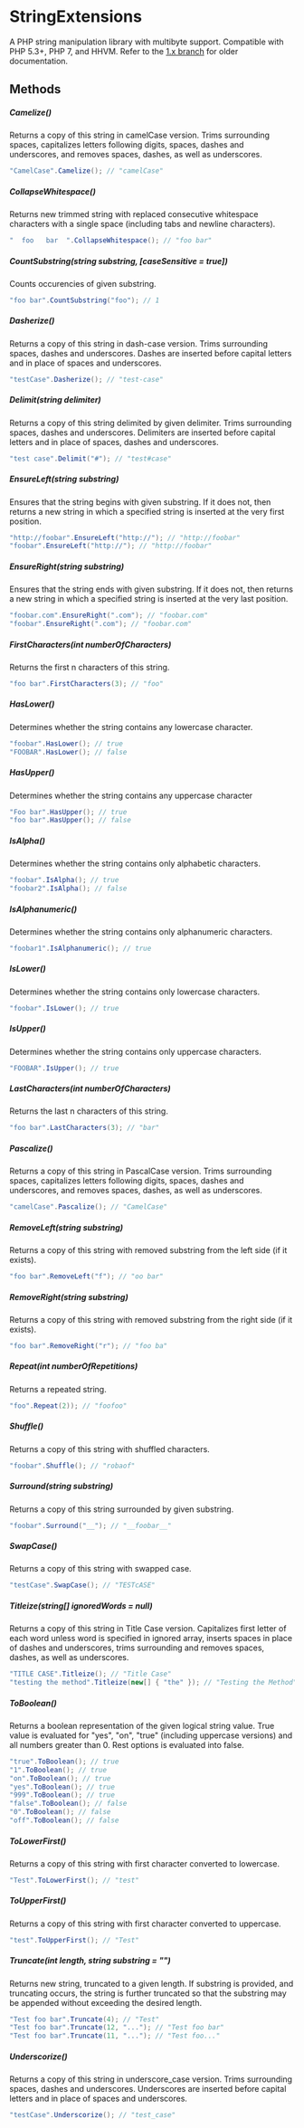 StringExtensions
=================

A PHP string manipulation library with multibyte support. Compatible with PHP
5.3+, PHP 7, and HHVM. Refer to the [1.x branch](https://github.com/danielstjules/Stringy/tree/1.x)
for older documentation.

## Methods

##### Camelize()

Returns a copy of this string in camelCase version. Trims surrounding 
spaces, capitalizes letters following digits, spaces, dashes and 
underscores, and removes spaces, dashes, as well as underscores.

```csharp
"CamelCase".Camelize(); // "camelCase"
```

##### CollapseWhitespace()

Returns new trimmed string with replaced consecutive whitespace 
characters with a single space (including tabs and newline characters).

```csharp
"  foo   bar  ".CollapseWhitespace(); // "foo bar"
```

##### CountSubstring(string substring, [caseSensitive = true])

Counts occurencies of given substring.

```csharp
"foo bar".CountSubstring("foo"); // 1
```

##### Dasherize()

Returns a copy of this string in dash-case version. Trims surrounding 
spaces, dashes and underscores. Dashes are inserted before capital 
letters and in place of spaces and underscores.

```csharp
"testCase".Dasherize(); // "test-case"
```

##### Delimit(string delimiter)

Returns a copy of this string delimited by given delimiter. Trims 
surrounding spaces, dashes and underscores. Delimiters are inserted
before capital letters and in place of spaces, dashes and underscores.

```csharp
"test case".Delimit("#"); // "test#case"
```

##### EnsureLeft(string substring)

Ensures that the string begins with given substring. If it does not, 
then returns a new string in which a specified string is inserted at 
the very first position.

```csharp
"http://foobar".EnsureLeft("http://"); // "http://foobar"
"foobar".EnsureLeft("http://"); // "http://foobar"
```

##### EnsureRight(string substring)

Ensures that the string ends with given substring. If it does not, 
then returns a new string in which a specified string is inserted at 
the very last position.

```csharp
"foobar.com".EnsureRight(".com"); // "foobar.com"
"foobar".EnsureRight(".com"); // "foobar.com"
```

##### FirstCharacters(int numberOfCharacters)

Returns the first n characters of this string.

```csharp
"foo bar".FirstCharacters(3); // "foo"
```

##### HasLower()

Determines whether the string contains any lowercase character.

```csharp
"foobar".HasLower(); // true
"FOOBAR".HasLower(); // false
```

##### HasUpper()

Determines whether the string contains any uppercase character

```csharp
"Foo bar".HasUpper(); // true
"foo bar".HasUpper(); // false
```

##### IsAlpha()

Determines whether the string contains only alphabetic characters.

```csharp
"foobar".IsAlpha(); // true
"foobar2".IsAlpha(); // false
```

##### IsAlphanumeric()

Determines whether the string contains only alphanumeric characters.

```csharp
"foobar1".IsAlphanumeric(); // true
```

##### IsLower()

Determines whether the string contains only lowercase characters.

```csharp
"foobar".IsLower(); // true
```

##### IsUpper()

Determines whether the string contains only uppercase characters.

```csharp
"FOOBAR".IsUpper(); // true
```

##### LastCharacters(int numberOfCharacters)

Returns the last n characters of this string.

```csharp
"foo bar".LastCharacters(3); // "bar"
```

##### Pascalize()

Returns a copy of this string in PascalCase version. Trims surrounding 
spaces, capitalizes letters following digits, spaces, dashes and 
underscores, and removes spaces, dashes, as well as underscores.

```csharp
"camelCase".Pascalize(); // "CamelCase"
```

##### RemoveLeft(string substring)

Returns a copy of this string with removed substring from the left side
(if it exists).

```csharp
"foo bar".RemoveLeft("f"); // "oo bar"
```

##### RemoveRight(string substring)

Returns a copy of this string with removed substring from the right side
(if it exists).

```csharp
"foo bar".RemoveRight("r"); // "foo ba"
```

##### Repeat(int numberOfRepetitions)

Returns a repeated string.

```csharp
"foo".Repeat(2)); // "foofoo"
```

##### Shuffle()

Returns a copy of this string with shuffled characters.

```csharp
"foobar".Shuffle(); // "robaof"
```

##### Surround(string substring)

Returns a copy of this string surrounded by given substring.

```csharp
"foobar".Surround("__"); // "__foobar__"
```

##### SwapCase()

Returns a copy of this string with swapped case.

```csharp
"testCase".SwapCase(); // "TESTcASE"
```

##### Titleize(string[] ignoredWords = null)

Returns a copy of this string in Title Case version. Capitalizes
first letter of each word unless word is specified in ignored array,
inserts spaces in place of dashes and underscores, trims surrounding 
and removes spaces, dashes, as well as underscores.

```csharp
"TITLE CASE".Titleize(); // "Title Case"
"testing the method".Titleize(new[] { "the" }); // "Testing the Method"
```

##### ToBoolean()

Returns a boolean representation of the given logical string value. True
value is evaluated for "yes", "on", "true" (including uppercase versions)
and all numbers greater than 0. Rest options is evaluated into false.

```csharp
"true".ToBoolean(); // true
"1".ToBoolean(); // true
"on".ToBoolean(); // true
"yes".ToBoolean(); // true
"999".ToBoolean(); // true
"false".ToBoolean(); // false
"0".ToBoolean(); // false
"off".ToBoolean(); // false
```

##### ToLowerFirst()

Returns a copy of this string with first character converted to lowercase.

```csharp
"Test".ToLowerFirst(); // "test"
```

##### ToUpperFirst()

Returns a copy of this string with first character converted to uppercase.

```csharp
"test".ToUpperFirst(); // "Test"
```

##### Truncate(int length, string substring = "")

Returns new string, truncated to a given length. If substring is provided, and
truncating occurs, the string is further truncated so that the substring
may be appended without exceeding the desired length.

```csharp
"Test foo bar".Truncate(4); // "Test"
"Test foo bar".Truncate(12, "..."); // "Test foo bar"
"Test foo bar".Truncate(11, "..."); // "Test foo..."
```

##### Underscorize()

Returns a copy of this string in underscore_case version. Trims 
surrounding spaces, dashes and underscores. Underscores are inserted 
before capital letters and in place of spaces and underscores.

```csharp
"testCase".Underscorize(); // "test_case"
```

